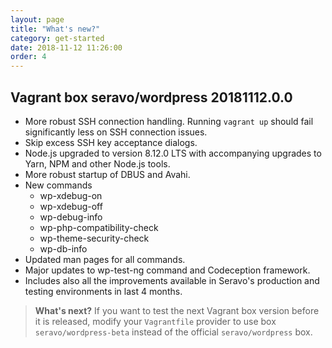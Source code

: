 ```yaml
---
layout: page
title: "What's new?"
category: get-started
date: 2018-11-12 11:26:00
order: 4
---
```


## Vagrant box seravo/wordpress 20181112.0.0

* More robust SSH connection handling. Running `vagrant up` should fail significantly less on SSH connection issues.
* Skip excess SSH key acceptance dialogs.
* Node.js upgraded to version 8.12.0 LTS with accompanying upgrades to Yarn, NPM and other Node.js tools.
* More robust startup of DBUS and Avahi.
* New commands
    * wp-xdebug-on
    * wp-xdebug-off
    * wp-debug-info
    * wp-php-compatibility-check
    * wp-theme-security-check
    * wp-db-info
* Updated man pages for all commands.
* Major updates to wp-test-ng command and Codeception framework.
* Includes also all the improvements available in Seravo's production and testing environments in last 4 months.


> **What's next?** If you want to test the next Vagrant box version before it is released, modify your `Vagrantfile` provider to use box `seravo/wordpress-beta` instead of the official `seravo/wordpress` box.
